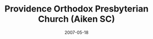 ---
date: &id001 2007-05-18
end_date: null
location:
  address: null
  city: Aiken
  state: SC
minister:
- end: 2007-01-01
  name: Mark Larson
  start: 2005-01-01
  type: pastor
- end: 2012-11-30
  name: Kevin Medcalf
  start: 2007-01-01
  type: pastor
ministers:
- Mark Larson
- Kevin Medcalf
name: Providence Orthodox Presbyterian Church
names:
- end: 2007-05-18
  name: Providence Orthodox Presbyterian Chapel
  start: 2004-08-06
- end: 2012-11-30
  name: Providence Orthodox Presbyterian Church
  start: 2007-05-18
origination_date: *id001
raw_data: "SOUTH CAROLINA  Aiken\n\nProvidence Orthodox Presbyterian Chapel  (August\
  \ 6, 2004\u2013May 18, 2007)\nProvidence Orthodox Presbyterian Church  (May 18,\
  \ 2007\u2013November 30, 2012)\nPastors: Mark Larson, 2005\u20137\nKevin Medcalf,\
  \ 2007\u201312"
received_from: MISSING
states:
- SC
status:
  active: false
  end_date: 2012-11-30
  reason: null
  received_from: null
  withdrawal_to: null
title: Providence Orthodox Presbyterian Church (Aiken SC)

---